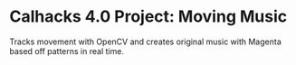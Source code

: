 # Calhacks 4.0 Project: Moving Music

Tracks movement with OpenCV and creates original music with Magenta based off patterns in real time.
